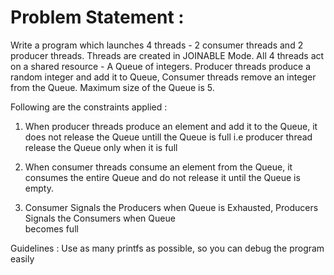 Problem Statement :
====================
Write a program which launches 4 threads - 2 consumer threads and 2 producer threads. Threads
are created in JOINABLE Mode.
All 4 threads act on a shared resource - A Queue of integers. Producer threads produce
a random integer and add it to Queue, Consumer threads remove an integer from the Queue.
Maximum size of the Queue is 5.

Following are the constraints applied :

1. When producer threads produce an element and add it to the Queue, it does not release the Queue
untill the Queue is full i.e producer thread release the Queue only when it is full

2. When consumer threads consume an element from the Queue, it consumes the entire Queue and
do not release it until the Queue is empty.

3. Consumer Signals the Producers when Queue is Exhausted, Producers Signals the Consumers when Queue	
becomes full

Guidelines :
Use as many printfs as possible, so you can debug the program easily
